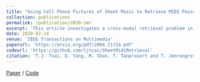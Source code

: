 ```yaml
---
title: "Using Cell Phone Pictures of Sheet Music to Retrieve MIDI Passages"
collection: publications
permalink: /publication/2020-smr
excerpt: 'This article investigates a cross-modal retrieval problem in which a user would like to retrieve a passage of music from a MIDI file by taking a cell phone picture of several lines of sheet music.'
date: 2020-02-14
venue: 'IEEE Transactions on Multimedia'
paperurl: 'https://arxiv.org/pdf/2004.11724.pdf'
codeurl: 'https://github.com/tjtsai/SheetMidiRetrieval'
citation: 'T.J. Tsai, D. Yang, M. Shan, T. Tanprasert and T. Jenrungrot, "Using Cell Phone Pictures of Sheet Music To Retrieve MIDI Passages," in IEEE Transactions on Multimedia, vol. 22, no. 12, pp. 3115-3127, Dec. 2020, doi: 10.1109/TMM.2020.2973831.'
---
```


[Paper](https://arxiv.org/pdf/2004.11724.pdf) / [Code](https://github.com/tjtsai/SheetMidiRetrieval)